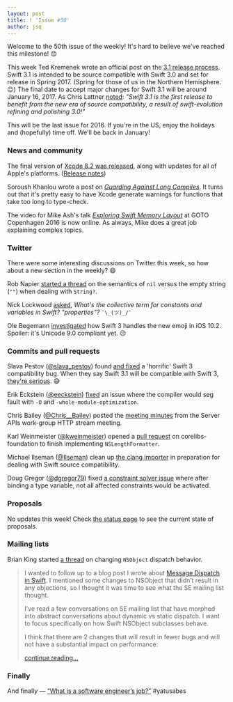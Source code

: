 ```yaml
---
layout: post
title: ! 'Issue #50'
author: jsq
---
```


Welcome to the 50th issue of the weekly! It's hard to believe we've reached this milestone! 😊

This week Ted Kremenek wrote an official post on the [3.1 release process](https://swift.org/blog/swift-3-1-release-process/). Swift 3.1 is intended to be source compatible with Swift 3.0 and set for release in Spring 2017. (Spring for those of us in the Northern Hemisphere. 😉) The final date to accept major changes for Swift 3.1 will be around January 16, 2017. As Chris Lattner [noted](https://twitter.com/clattner_llvm/status/807368728048324608): *"Swift 3.1 is the first release to benefit from the new era of source compatibility, a result of swift-evolution refining and polishing 3.0!"*

This will be the last issue for 2016. If you're in the US, enjoy the holidays and (hopefully) time off. We'll be back in January!

<!--excerpt-->

### News and community

The final version of [Xcode 8.2 was released](https://developer.apple.com/news/?id=12122016a), along with updates for all of Apple's platforms. ([Release notes](https://developer.apple.com/library/content/releasenotes/DeveloperTools/RN-Xcode/Introduction.html))

Soroush Khanlou wrote a post on [*Guarding Against Long Compiles*](http://khanlou.com/2016/12/guarding-against-long-compiles/). It turns out that it's pretty easy to have Xcode generate warnings for functions that take too long to type-check.

The video for Mike Ash's talk [*Exploring Swift Memory Layout*](https://realm.io/news/goto-mike-ash-exploring-swift-memory-layout/) at GOTO Copenhagen 2016 is now online. As always, Mike does a great job explaining complex topics.

### Twitter

There were some interesting discussions on Twitter this week, so how about a new section in the weekly? 😄

Rob Napier [started a thread](https://twitter.com/cocoaphony/status/808402924535762944) on the semantics of `nil` versus the empty string (`""`) when dealing with `String?`.

Nick Lockwood [asked](https://twitter.com/nicklockwood/status/808257898296000512), *What's the collective term for constants and variables in Swift? "properties"?* `¯\_(ツ)_/¯`

Ole Begemann [investigated](https://twitter.com/olebegemann/status/808687131543666688) how Swift 3 handles the new emoji in iOS 10.2. Spoiler: it's Unicode 9.0 compliant yet. ☹️

### Commits and pull requests

Slava Pestov ([@slava_pestov](https://twitter.com/slava_pestov)) found [and fixed](https://github.com/apple/swift/commit/30c4235193b64050f8110ef5598c7efb4501e0da) a 'horrific' Swift 3 compatibility bug. When they say Swift 3.1 will be compatible with Swift 3, [they're serious](https://twitter.com/jckarter/status/809134772786036736). 😅

Erik Eckstein ([@eeckstein](https://github.com/eeckstein)) [fixed](https://github.com/apple/swift/pull/6181) an issue where the compiler would seg fault with `-O` and `-whole-module-optimization`.

Chris Bailey ([@Chris__Bailey](https://twitter.com/Chris__Bailey)) posted the [meeting minutes](https://github.com/swift-server/work-group/pull/58) from the Server APIs work-group HTTP stream meeting.

Karl Weinmeister ([@kweinmeister](https://github.com/kweinmeister)) opened a [pull request](https://github.com/apple/swift-corelibs-foundation/pull/745) on corelibs-foundation to finish implementing `NSLengthFormatter`.

Michael Ilseman ([@Ilseman](https://twitter.com/Ilseman)) clean up [the clang importer](https://github.com/apple/swift/pull/6278) in preparation for dealing with Swift source compatibility.

Doug Gregor ([@dgregor79](https://twitter.com/dgregor79)) fixed [a constraint solver issue](https://github.com/apple/swift/pull/6294) where after binding a type variable, not all affected constraints would be activated.

### Proposals

No updates this week! Check [the status page](http://apple.github.io/swift-evolution/) to see the current state of proposals.

### Mailing lists

Brian King started [a thread](https://lists.swift.org/pipermail/swift-evolution/Week-of-Mon-20161212/029441.html) on changing `NSObject` dispatch behavior.

> I wanted to follow up to a blog post I wrote about [Message Dispatch in Swift](https://www.raizlabs.com/dev/2016/12/swift-method-dispatch). I mentioned some changes to NSObject that didn’t result in any objections, so I thought it was time to see what the SE mailing list thought.
>
> I’ve read a few conversations on SE mailing list that have morphed into abstract conversations about dynamic vs static dispatch. I want to focus specifically on how Swift NSObject subclasses behave.
>
> I think that there are 2 changes that will result in fewer bugs and
will not have a substantial impact on performance:
>
> [continue reading...](https://lists.swift.org/pipermail/swift-evolution/Week-of-Mon-20161212/029441.html)

### Finally

And finally &mdash; [“What is a software engineer’s job?”](https://twitter.com/NeoNacho/status/808775176863313920) #yatusabes
